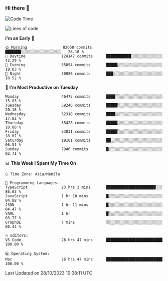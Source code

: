 ### Hi there 👋

<!--START_SECTION:waka-->
![Code Time](http://img.shields.io/badge/Code%20Time-4%2C475%20hrs%2014%20mins-blue)

![Lines of code](https://img.shields.io/badge/From%20Hello%20World%20I%27ve%20Written-110.6%20million%20lines%20of%20code-blue)

**I'm an Early 🐤** 

```text
🌞 Morning                82658 commits       ███████░░░░░░░░░░░░░░░░░░   28.16 % 
🌆 Daytime                124147 commits      ███████████░░░░░░░░░░░░░░   42.29 % 
🌃 Evening                55854 commits       █████░░░░░░░░░░░░░░░░░░░░   19.03 % 
🌙 Night                  30886 commits       ███░░░░░░░░░░░░░░░░░░░░░░   10.52 % 
```
📅 **I'm Most Productive on Tuesday** 

```text
Monday                   46475 commits       ████░░░░░░░░░░░░░░░░░░░░░   15.83 % 
Tuesday                  59246 commits       █████░░░░░░░░░░░░░░░░░░░░   20.18 % 
Wednesday                52318 commits       ████░░░░░░░░░░░░░░░░░░░░░   17.82 % 
Thursday                 55428 commits       █████░░░░░░░░░░░░░░░░░░░░   18.88 % 
Friday                   53031 commits       █████░░░░░░░░░░░░░░░░░░░░   18.07 % 
Saturday                 19101 commits       ██░░░░░░░░░░░░░░░░░░░░░░░   06.51 % 
Sunday                   7946 commits        █░░░░░░░░░░░░░░░░░░░░░░░░   02.71 % 
```


📊 **This Week I Spent My Time On** 

```text
🕑︎ Time Zone: Asia/Manila

💬 Programming Languages: 
TypeScript               23 hrs 3 mins       ██████████████████████░░░   86.03 % 
JavaScript               1 hr 18 mins        █░░░░░░░░░░░░░░░░░░░░░░░░   04.88 % 
JSON                     1 hr 11 mins        █░░░░░░░░░░░░░░░░░░░░░░░░   04.47 % 
YAML                     1 hr                █░░░░░░░░░░░░░░░░░░░░░░░░   03.77 % 
GraphQL                  7 mins              ░░░░░░░░░░░░░░░░░░░░░░░░░   00.44 % 

🔥 Editors: 
VS Code                  26 hrs 47 mins      █████████████████████████   100.00 % 

💻 Operating System: 
Mac                      26 hrs 47 mins      █████████████████████████   100.00 % 
```


 Last Updated on 28/10/2023 10:38:11 UTC
<!--END_SECTION:waka-->


<!--
**rad182/rad182** is a ✨ _special_ ✨ repository because its `README.md` (this file) appears on your GitHub profile.

Here are some ideas to get you started:

- 🔭 I’m currently working on ...
- 🌱 I’m currently learning ...
- 👯 I’m looking to collaborate on ...
- 🤔 I’m looking for help with ...
- 💬 Ask me about ...
- 📫 How to reach me: ...
- 😄 Pronouns: ...
- ⚡ Fun fact: ...
-->
